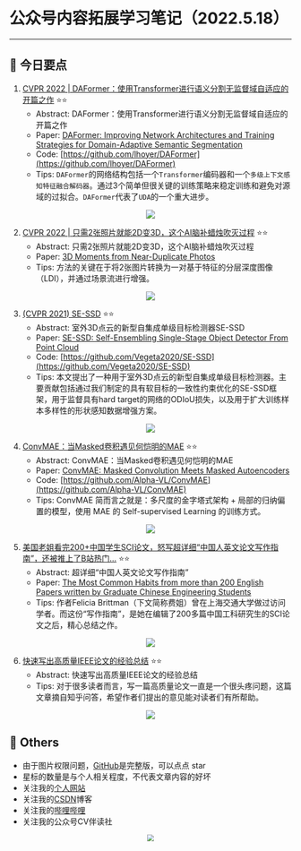 # 公众号内容拓展学习笔记（2022.5.18）

------



## :paperclip:  今日要点

1. [CVPR 2022 | DAFormer：使用Transformer进行语义分割无监督域自适应的开篇之作](https://mp.weixin.qq.com/s/NAvNG-ketcCXHA7c2W-oLg)         :star::star:
   - Abstract: DAFormer：使用Transformer进行语义分割无监督域自适应的开篇之作
   - Paper: [DAFormer: Improving Network Architectures and Training Strategies for Domain-Adaptive Semantic Segmentation](https://arxiv.org/abs/2111.14887)
   - Code: [https://github.com/lhoyer/DAFormer](https://github.com/lhoyer/DAFormer)
   - Tips: `DAFormer`的网络结构包括一个`Transformer`编码器和一个`多级上下文感知特征融合解码器`。通过3个简单但很关键的训练策略来稳定训练和避免对源域的过拟合。`DAFormer`代表了`UDA`的一个重大进步。

<div align=center><img src="https://mmbiz.qpic.cn/mmbiz_png/5ooHoYt0tgnZlg3VVRGYtpwY85I5XVnibfGXjDj1QCiciaUaTLkAibvb7nPlqZeDJvJj1aafPDg3H4qniavN0mTnxTg/640?wx_fmt=png&wxfrom=5&wx_lazy=1&wx_co=1" style='zoom:100%'>
</div>

2. [CVPR 2022 | 只需2张照片就能2D变3D，这个AI脑补蜡烛吹灭过程](https://mp.weixin.qq.com/s/jxWlMbXw8nuP2QCczYcyaw)       :star::star:
   - Abstract: 只需2张照片就能2D变3D，这个AI脑补蜡烛吹灭过程
   - Paper: [3D Moments from Near-Duplicate Photos](https://arxiv.org/abs/2205.06255)
   - Tips: 方法的关键在于将2张图片转换为一对基于特征的分层深度图像 （LDI），并通过场景流进行增强。

<div align=center><img src="https://mmbiz.qpic.cn/mmbiz_png/YicUhk5aAGtCtMKibm9UuDseAyy5GzTUNtV3ZrZZ5HLbLs4iaQraSttIcHcnnTWzF0trUovJ470KlQbZXm0mgR7QQ/640?wx_fmt=png&wxfrom=5&wx_lazy=1&wx_co=1" style='zoom:100%'>
</div>


3. [(CVPR 2021) SE-SSD](https://mp.weixin.qq.com/s/bWNv0pEpmvFctceUmtNjuA)       :star::star:
   - Abstract: 室外3D点云的新型自集成单级目标检测器SE-SSD
   - Paper: [SE-SSD: Self-Ensembling Single-Stage Object Detector From Point Cloud](https://arxiv.org/abs/2104.09804)
   - Code: [https://github.com/Vegeta2020/SE-SSD](https://github.com/Vegeta2020/SE-SSD)
   - Tips: 本文提出了一种用于室外3D点云的新型自集成单级目标检测器。主要贡献包括通过我们制定的具有软目标的一致性约束优化的SE-SSD框架，用于监督具有hard target的网络的ODIoU损失，以及用于扩大训练样本多样性的形状感知数据增强方案。
<div align=center><img src="https://mmbiz.qpic.cn/mmbiz_png/xT3a9RE17lSNPQVjFX7d3kR7v0xN9Mgwnjw6SlIgiagKgY5ywwGmu6qf0AjKia92WYexrVLVeXEUHeZvQzfAEia9A/640?wx_fmt=png&wxfrom=5&wx_lazy=1&wx_co=1" style='zoom:100%'>
</div>


4. [ConvMAE：当Masked卷积遇见何恺明的MAE](https://mp.weixin.qq.com/s/01uageua7IkYDHMqw8EIqA)       :star::star:
   - Abstract: ConvMAE：当Masked卷积遇见何恺明的MAE
   - Paper: [ConvMAE: Masked Convolution Meets Masked Autoencoders](https://arxiv.org/pdf/2205.03892)
   - Code: [https://github.com/Alpha-VL/ConvMAE](https://github.com/Alpha-VL/ConvMAE)
   - Tips: ConvMAE 简而言之就是：多尺度的金字塔式架构 + 局部的归纳偏置的模型，使用 MAE 的 Self-supervised Learning 的训练方式。

<div align=center><img src="https://mmbiz.qpic.cn/sz_mmbiz_jpg/gYUsOT36vfrSmN9tViap5mx7SZUZx71fUK9Tld5V018NnNILRibUvlovdk9yMYXT1A1XTygicIob15ceoniaHW7nrw/640?wx_fmt=jpeg&wxfrom=5&wx_lazy=1&wx_co=1" style='zoom:100%'>
</div>


5. [美国老姐看完200+中国学生SCI论文，怒写超详细“中国人英文论文写作指南”，还被推上了B站热门…](https://mp.weixin.qq.com/s/FYMGVLu2-e442QxHHTk9mA)       :star::star:
   - Abstract: 超详细“中国人英文论文写作指南”
   - Paper: [The Most Common Habits from more than 200 English Papers written by Graduate Chinese Engineering Students ](https://www.chrisyttang.org/assets/misc/The%20Most%20Common%20Habits%20from%20more%20than%20200%20English%20Papers%20written.pdf)
   - Tips: 作者Felicia Brittman（下文简称费姐）曾在上海交通大学做过访问学者。而这份“写作指南”，是她在编辑了200多篇中国工科研究生的SCI论文之后，精心总结之作。 

<div align=center><img src="https://mmbiz.qpic.cn/mmbiz_png/hN1l83J6PhibKnjP2rLCzrsKMicoFTlpLTMoISu2D3omzBWXYkYTUcOJl1ovQ70tY6GCOFakVWdkRKq191ibibwb4w/640?wx_fmt=png&wxfrom=5&wx_lazy=1&wx_co=1" style='zoom:100%'>
</div>


6. [快速写出高质量IEEE论文的经验总结](https://mp.weixin.qq.com/s/_3VuL2BIwEylx3X8fegfYA)       :star::star:
   - Abstract: 快速写出高质量IEEE论文的经验总结
   - Tips: 对于很多读者而言，写一篇高质量论文一直是一个很头疼问题，这篇文章摘自知乎问答，希望作者们提出的意见能对读者们有所帮助。

<div align=center><img src="https://mmbiz.qpic.cn/mmbiz_jpg/ABvEnMciauWvCTnmCpwyhiaGzViaibScLNmF6WMXbEr9ujz7cXZiacicklyVNQGnBbUwnnlrc2XGySiagNgBOBs4DI4CA/640?wx_fmt=jpeg&wxfrom=5&wx_lazy=1&wx_co=1" style='zoom:100%'>
</div>



## :paperclip:  Others

- 由于图片权限问题，[GitHub](https://github.com/xiaoxuebajie/dairly_learning)是完整版，可以点点 star
- 星标的数量是与个人相关程度，不代表文章内容的好坏
- 关注我的[个人网站](http://www.cvbds.cn/)
- 关注我的[CSDN](https://blog.csdn.net/xiaoxuebajie)博客
- 关注我的[哔哩哔哩](https://space.bilibili.com/424394389)
- 关注我的公众号CV伴读社

<div align=center><img src="https://img-blog.csdnimg.cn/202005031406335.jpg" style='zoom:80%'>
</div>